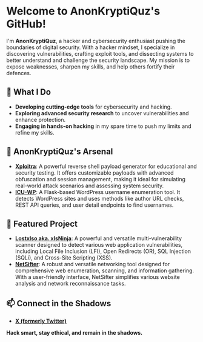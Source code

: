 # Welcome to AnonKryptiQuz's GitHub!

I'm **AnonKryptiQuz**, a hacker and cybersecurity enthusiast pushing the boundaries of digital security. With a hacker mindset, I specialize in discovering vulnerabilities, crafting exploit tools, and dissecting systems to better understand and challenge the security landscape. My mission is to expose weaknesses, sharpen my skills, and help others fortify their defences.

## 🔧 What I Do
- **Developing cutting-edge tools** for cybersecurity and hacking.
- **Exploring advanced security research** to uncover vulnerabilities and enhance protection.
- **Engaging in hands-on hacking** in my spare time to push my limits and refine my skills.

## 👾 AnonKryptiQuz's Arsenal
- **[Xploitra](https://github.com/AnonKryptiQuz/Xploitra)**: A powerful reverse shell payload generator for educational and security testing. It offers customizable payloads with advanced obfuscation and session management, making it ideal for simulating real-world attack scenarios and assessing system security.
- **[ICU-WP](https://github.com/AnonKryptiQuz/ICU-WP)**: A Flask-based WordPress username enumeration tool. It detects WordPress sites and uses methods like author URL checks, REST API queries, and user detail endpoints to find usernames.

## 🌟 Featured Project
- **[Lostxlso aka. xlsNinja](https://github.com/coffinsp/lostools)**: A powerful and versatile multi-vulnerability scanner designed to detect various web application vulnerabilities, including Local File Inclusion (LFI), Open Redirects (OR), SQL Injection (SQLi), and Cross-Site Scripting (XSS).
- **[NetSifter](https://github.com/coffinsp/LostXtools)**: A robust and versatile networking tool designed for comprehensive web enumeration, scanning, and information gathering. With a user-friendly interface, NetSifter simplifies various website analysis and network reconnaissance tasks.

## 📫 Connect in the Shadows
- **[X (formerly Twitter)](https://x.com/AnonKryptiQuz)**

**Hack smart, stay ethical, and remain in the shadows.**
